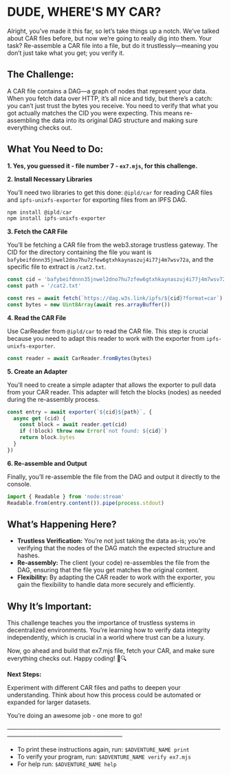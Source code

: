 # DUDE, WHERE'S MY CAR?

Alright, you’ve made it this far, so let’s take things up a notch. We’ve talked about CAR files before, but now we’re going to really dig into them. Your task? Re-assemble a CAR file into a file, but do it trustlessly—meaning you don’t just take what you get; you verify it.

## The Challenge:

A CAR file contains a DAG—a graph of nodes that represent your data. When you fetch data over HTTP, it’s all nice and tidy, but there’s a catch: you can’t just trust the bytes you receive. You need to verify that what you got actually matches the CID you were expecting. This means re-assembling the data into its original DAG structure and making sure everything checks out.

## What You Need to Do:

**1. Yes, you guessed it - file number 7 - `ex7.mjs`, for this challenge.**

**2. Install Necessary Libraries**

You’ll need two libraries to get this done: `@ipld/car` for reading CAR files and `ipfs-unixfs-exporter` for exporting files from an IPFS DAG.

```js
npm install @ipld/car
npm install ipfs-unixfs-exporter
```

**3. Fetch the CAR File**

You’ll be fetching a CAR file from the web3.storage trustless gateway. The CID for the directory containing the file you want is `bafybeifdnnn35jnwel2dno7hu7zfew6gtxhkaynaszuj4i77j4m7wsv72a`, and the specific file to extract is `/cat2.txt`.

```js
const cid = 'bafybeifdnnn35jnwel2dno7hu7zfew6gtxhkaynaszuj4i77j4m7wsv72a'
const path = '/cat2.txt'

const res = await fetch(`https://dag.w3s.link/ipfs/${cid}?format=car`)
const bytes = new Uint8Array(await res.arrayBuffer())
```

**4. Read the CAR File**

Use CarReader from `@ipld/car` to read the CAR file. This step is crucial because you need to adapt this reader to work with the exporter from `ipfs-unixfs-exporter`.

```js
const reader = await CarReader.fromBytes(bytes)
```

**5. Create an Adapter**

You’ll need to create a simple adapter that allows the exporter to pull data from your CAR reader. This adapter will fetch the blocks (nodes) as needed during the re-assembly process.

```js
const entry = await exporter(`${cid}${path}`, {
  async get (cid) {
    const block = await reader.get(cid)
    if (!block) throw new Error(`not found: ${cid}`)
    return block.bytes
  }
})
```

**6. Re-assemble and Output**

Finally, you’ll re-assemble the file from the DAG and output it directly to the console.

```js
import { Readable } from 'node:stream'
Readable.from(entry.content()).pipe(process.stdout)
```

## What’s Happening Here?

- **Trustless Verification:** You’re not just taking the data as-is; you’re verifying that the nodes of the DAG match the expected structure and hashes.
- **Re-assembly:** The client (your code) re-assembles the file from the DAG, ensuring that the file you get matches the original content.
- **Flexibility:** By adapting the CAR reader to work with the exporter, you gain the flexibility to handle data more securely and efficiently.

## Why It’s Important:

This challenge teaches you the importance of trustless systems in decentralized environments. You’re learning how to verify data integrity independently, which is crucial in a world where trust can be a luxury.

Now, go ahead and build that ex7.mjs file, fetch your CAR, and make sure everything checks out. Happy coding! 🚗🔍

**Next Steps:**

Experiment with different CAR files and paths to deepen your understanding.
Think about how this process could be automated or expanded for larger datasets.

You’re doing an awesome job - one more to go!

─────────────────────────────────────────────────────────────────────────────
* To print these instructions again, run: `$ADVENTURE_NAME print`
* To verify your program, run: `$ADVENTURE_NAME verify ex7.mjs`
* For help run: `$ADVENTURE_NAME help`
